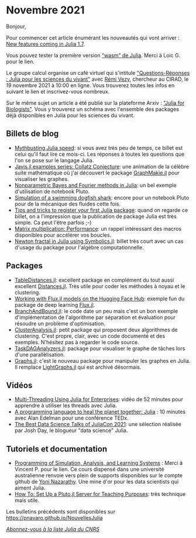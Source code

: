 # Novembre 2021 

Bonjour,

Pour commencer cet article énumérant les nouveautés qui vont arriver :
[New features coming in Julia 1.7](https://lwn.net/Articles/871486/). 

Vous pouvez tester la première version ["wasm" de Julia](https://keno.github.io/julia-wasm/website/repl.htm). Merci à Loic G. pour le lien. 

Le groupe calcul organise
un café virtuel qui s'intitule ["Questions-Réponses : Julia pour les sciences du vivant"](https://calcul.math.cnrs.fr/2021-11-cafe-qr-julia.html) avec [Rémi Vezy](https://www.remivezy.com), chercheur au CIRAD, le 19 novembre 2021 à 10:00 en ligne. Vous trouverez toutes les infos en suivant le lien et inscrivez-vous nombreux.

Sur le même sujet un article a été publié sur la plateforme Arxiv : ["Julia for Biologists"](https://arxiv.org/abs/2109.09973). Vous y trouverez un schéma avec l'ensemble des packages déjà disponibles en Julia pour les sciences du vivant.

## Billets de blog

- [Mythbusting Julia speed](https://giordano.github.io/blog/2021-10-14-mythbusting-julia/): si vous avez très peu de temps, ce billet est celui qu'il faut lire ce mois-ci. Les réponses à toutes les questions que l'on se pose sur le langage Julia.
- [Javis.jl examples series: Collatz Conjecture](https://opensourc.es/blog/javis.jl-examples-series-collatz-conjecture/): une animation de la célèbre suite mathématique où j'ai découvert le package [GraphMakie.jl](https://github.com/JuliaPlots/GraphMakie.jl) pour visualiser les graphes.
- [Nonparametric Bayes and Fourier methods in Julia](https://mschauer.github.io/nonparbayes/): un bel exemple d'utilisation de notebook Pluto.
- [Simulation of a swimming dogfish shark](https://julialang.org/blog/2021/08/sharks/): encore pour un notebook Pluto pour de la mécanique des fluides cette fois.
- [Tips and tricks to register your first Julia package](https://sdobber.github.io/juliapackage/): quand on regarde ce billet, on a l'impression que la publication de package Julia est très simple. Ca peut l'être parfois ;-)
- [Matrix multiplication: Performance](https://opensourc.es/blog/matrix-multiplication-performance/): un rappel intéressant des macros disponibles pour accélérer vos boucles. 
- [Newton fractal in Julia using Symbolics.jl](https://michielstock.github.io/posts/2021/2021-10-17-fractal/): billet très court avec un cas d'usage du package pour l'algèbre computationnelle.


## Packages

- [TableDistances.jl](https://github.com/JuliaML/TableDistances.jl): excellent package en complément du tout aussi excellent [Distances.jl](https://github.com/JuliaStats/Distances.jl). Très utile pour coder les méthodes à noyau et le clustering.
- [Working with Flux.jl models on the Hugging Face Hub](https://t.co/QsP7VTqlgD): exemple fun du package de deep learning [Flux.jl](https://fluxml.ai/).
- [BranchAndBound.jl](https://github.com/kibaekkim/BranchAndBound.jl): le code date un peu mais c'est un bon exemple d'implémentation de l'algorithme par séparation et évaluation pour résoudre un problème d'optimisation.
- [ClusterAnalysis.jl](http://github.com/AugustoCL/ClusterAnalysis.jl): petit package qui proposent deux algorithmes de clustering. C'est propre, clair, avec un code documenté et des exemples. N'hésitez pas à regarder le code source. 
- [TaskDAGAnalyzers.jl](https://github.com/tkf/TaskDAGAnalyzers.jl): package pour visualiser le graphe de tâches lors d'une parallèlisation. 
- [Graphs.jl](https://github.com/JuliaGraphs/Graphs.jl): c'est le nouveau package pour manipuler les graphes en Julia. Il remplace [LightGraphs.jl](https://github.com/sbromberger/LightGraphs.jl) qui est archivé désormais.

## Vidéos

- [Multi-Threading Using Julia for Enterprises](https://youtu.be/FzhipiZO4Jk): vidéo de 52 minutes pour apprendre à utiliser les threads avec Julia.
- [A programming language to heal the planet together: Julia](https://youtu.be/qGW0GT1rCvs) : 10 minutes avec Alan Edelman pour une conférence TEDx.
- [The Best Data Science Talks of JuliaCon 2021](https://www.juliafordatascience.com/best-data-science-talks-of-juliacon-2021/): une sélection réalisée par Josh Day, le blogueur "data science" Julia.

## Tutoriels et documentation

- [Programming of Simulation, Analysis, and Learning Systems](https://courses.smp.uq.edu.au/MATH2504/) : Merci à Vincent P. pour le lien. Ce cours dispensé dans une université australienne renvoie vers plein de supports disponibles sur le compte github de [Yoni Nazarathy](https://github.com/yoninazarathy/). Une mine d'or pour les data scientists qui aiment Julia.
- [How To: Set Up a Pluto.jl Server for Teaching Purposes](https://www.maximiliankoehler.de/posts/pluto-server/): très technique mais utile.

Les bulletins précédents sont disponibles sur https://pnavaro.github.io/NouvellesJulia

[*Abonnez-vous à la liste Julia du CNRS*](https://listes.services.cnrs.fr/wws/subscribe/julia)
